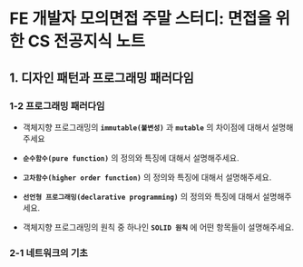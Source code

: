 # FE 개발자 모의면접 주말 스터디: 면접을 위한 CS 전공지식 노트

## 1. 디자인 패턴과 프로그래밍 패러다임

### 1-2 프로그래밍 패러다임

- 객체지향 프로그래밍의 **`immutable(불변성)`** 과 **`mutable`** 의 차이점에 대해서 설명해주세요

- **`순수함수(pure function)`** 의 정의와 특징에 대해서 설명해주세요.

- **`고차함수(higher order function)`** 의 정의와 특징에 대해서 설명해주세요.

- **`선언형 프로그래밍(declarative programming)`** 의 정의와 특징에 대해서 설명해주세요.

- 객체지향 프로그래밍의 원칙 중 하나인 **`SOLID 원칙`** 에 어떤 항목들이 설명해주세요.

### 2-1 네트워크의 기초
 